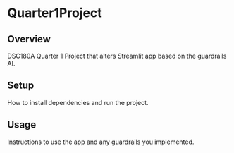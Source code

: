 # Quarter1Project
## Overview
DSC180A Quarter 1 Project that alters Streamlit app based on the guardrails AI.

## Setup
How to install dependencies and run the project.

## Usage
Instructions to use the app and any guardrails you implemented.